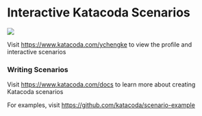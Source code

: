 # Interactive Katacoda Scenarios

[![](http://shields.katacoda.com/katacoda/ychengke/count.svg)](https://www.katacoda.com/ychengke "Get your profile on Katacoda.com")

Visit https://www.katacoda.com/ychengke to view the profile and interactive scenarios

### Writing Scenarios
Visit https://www.katacoda.com/docs to learn more about creating Katacoda scenarios

For examples, visit https://github.com/katacoda/scenario-example
